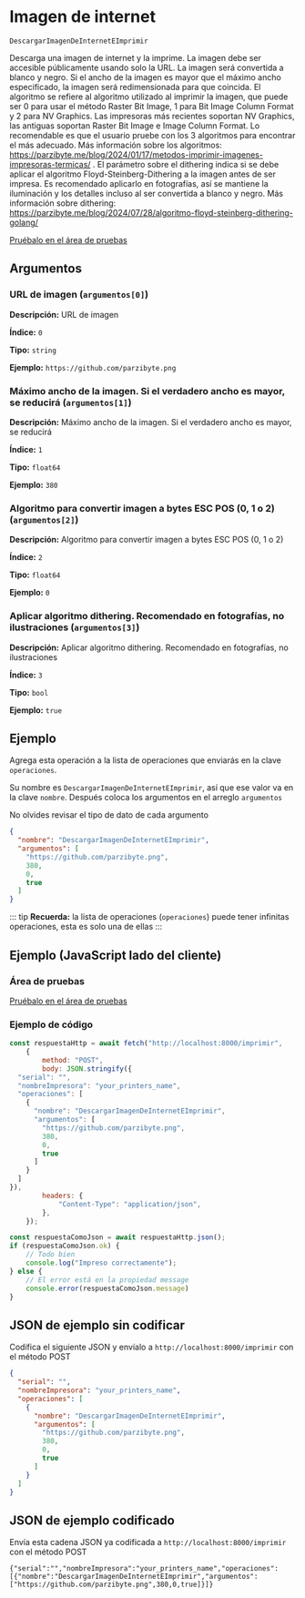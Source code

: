 # Imagen de internet

`DescargarImagenDeInternetEImprimir`

Descarga una imagen de internet y la imprime. La imagen debe ser accesible públicamente usando solo la URL.  La imagen será convertida a blanco y negro. Si el ancho de la imagen es mayor que el máximo ancho especificado, la imagen será redimensionada para que coincida. El algoritmo se refiere al algoritmo utilizado al imprimir la imagen, que puede ser 0 para usar el método Raster Bit Image, 1 para Bit Image Column Format y 2 para NV Graphics. Las impresoras más recientes soportan NV Graphics, las antiguas soportan Raster Bit Image e Image Column Format. Lo recomendable es que el usuario pruebe con los 3 algoritmos para encontrar el más adecuado. Más información sobre los algoritmos: https://parzibyte.me/blog/2024/01/17/metodos-imprimir-imagenes-impresoras-termicas/ . El parámetro sobre el dithering indica si se debe aplicar el algoritmo Floyd-Steinberg-Dithering a la imagen antes de ser impresa. Es recomendado aplicarlo en fotografías, así se mantiene la iluminación y los detalles incluso al ser convertida a blanco y negro. Más información sobre dithering: https://parzibyte.me/blog/2024/07/28/algoritmo-floyd-steinberg-dithering-golang/




[Pruébalo en el área de pruebas](../playground.md?operacion=DescargarImagenDeInternetEImprimir)

## Argumentos
### URL de imagen (`argumentos[0]`)



**Descripción:** URL de imagen

**Índice:** `0`

**Tipo:** `string`

**Ejemplo:** `https://github.com/parzibyte.png`

### Máximo ancho de la imagen. Si el verdadero ancho es mayor, se reducirá (`argumentos[1]`)



**Descripción:** Máximo ancho de la imagen. Si el verdadero ancho es mayor, se reducirá

**Índice:** `1`

**Tipo:** `float64`

**Ejemplo:** `380`

### Algoritmo para convertir imagen a bytes ESC POS (0, 1 o 2) (`argumentos[2]`)



**Descripción:** Algoritmo para convertir imagen a bytes ESC POS (0, 1 o 2)

**Índice:** `2`

**Tipo:** `float64`

**Ejemplo:** `0`

### Aplicar algoritmo dithering. Recomendado en fotografías, no ilustraciones (`argumentos[3]`)



**Descripción:** Aplicar algoritmo dithering. Recomendado en fotografías, no ilustraciones

**Índice:** `3`

**Tipo:** `bool`

**Ejemplo:** `true`

## Ejemplo

Agrega esta operación a la lista de operaciones que enviarás en la clave `operaciones`.

Su nombre es `DescargarImagenDeInternetEImprimir`, así que ese valor va en la clave `nombre`. Después coloca los argumentos en el arreglo `argumentos`

No olvides revisar el tipo de dato de cada argumento


```json
{
  "nombre": "DescargarImagenDeInternetEImprimir",
  "argumentos": [
    "https://github.com/parzibyte.png",
    380,
    0,
    true
  ]
}
```



::: tip
**Recuerda:** la lista de operaciones (`operaciones`) puede tener infinitas operaciones, esta es solo una de ellas
:::

## Ejemplo (JavaScript lado del cliente)

### Área de pruebas
[Pruébalo en el área de pruebas](../playground.md?operacion=DescargarImagenDeInternetEImprimir)
<Playground nombreOperacion="DescargarImagenDeInternetEImprimir" :ocultarOperacionesDisponibles="true"/>

### Ejemplo de código
```js
const respuestaHttp = await fetch("http://localhost:8000/imprimir",
    {
        method: "POST",
        body: JSON.stringify({
  "serial": "",
  "nombreImpresora": "your_printers_name",
  "operaciones": [
    {
      "nombre": "DescargarImagenDeInternetEImprimir",
      "argumentos": [
        "https://github.com/parzibyte.png",
        380,
        0,
        true
      ]
    }
  ]
}),
        headers: {
            "Content-Type": "application/json",
        },
    });

const respuestaComoJson = await respuestaHttp.json();
if (respuestaComoJson.ok) {
    // Todo bien
    console.log("Impreso correctamente");
} else {
    // El error está en la propiedad message
    console.error(respuestaComoJson.message)
}
```

## JSON de ejemplo sin codificar

Codifica el siguiente JSON y envíalo a `http://localhost:8000/imprimir` con el método POST

```json
{
  "serial": "",
  "nombreImpresora": "your_printers_name",
  "operaciones": [
    {
      "nombre": "DescargarImagenDeInternetEImprimir",
      "argumentos": [
        "https://github.com/parzibyte.png",
        380,
        0,
        true
      ]
    }
  ]
}
```

## JSON de ejemplo codificado

Envía esta cadena JSON ya codificada a `http://localhost:8000/imprimir` con el método POST

```
{"serial":"","nombreImpresora":"your_printers_name","operaciones":[{"nombre":"DescargarImagenDeInternetEImprimir","argumentos":["https://github.com/parzibyte.png",380,0,true]}]}
```
